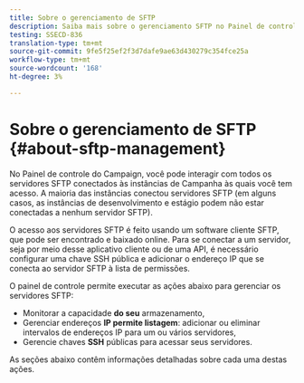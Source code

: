```yaml
---
title: Sobre o gerenciamento de SFTP
description: Saiba mais sobre o gerenciamento SFTP no Painel de controle do Campaign
testing: SSECD-836
translation-type: tm+mt
source-git-commit: 9fe5f25ef2f3d7dafe9ae63d430279c354fce25a
workflow-type: tm+mt
source-wordcount: '168'
ht-degree: 3%

---
```



# Sobre o gerenciamento de SFTP {#about-sftp-management}

No Painel de controle do Campaign, você pode interagir com todos os servidores SFTP conectados às instâncias de Campanha às quais você tem acesso. A maioria das instâncias conectou servidores SFTP (em alguns casos, as instâncias de desenvolvimento e estágio podem não estar conectadas a nenhum servidor SFTP).

O acesso aos servidores SFTP é feito usando um software cliente SFTP, que pode ser encontrado e baixado online. Para se conectar a um servidor, seja por meio desse aplicativo cliente ou de uma API, é necessário configurar uma chave SSH pública e adicionar o endereço IP que se conecta ao servidor SFTP à lista de permissões.

O painel de controle permite executar as ações abaixo para gerenciar os servidores SFTP:

* Monitorar a capacidade **do seu** armazenamento,
* Gerenciar endereços **IP permite listagem**: adicionar ou eliminar intervalos de endereços IP para um ou vários servidores,
* Gerencie chaves **SSH** públicas para acessar seus servidores.

As seções abaixo contêm informações detalhadas sobre cada uma destas ações.
